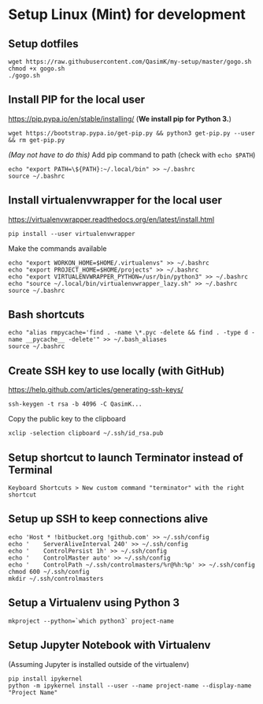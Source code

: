 # Setup Linux (Mint) for development

## Setup dotfiles

    wget https://raw.githubusercontent.com/QasimK/my-setup/master/gogo.sh
    chmod +x gogo.sh
    ./gogo.sh


## Install PIP for the local user
<https://pip.pypa.io/en/stable/installing/> (**We install pip for Python 3.**)

    wget https://bootstrap.pypa.io/get-pip.py && python3 get-pip.py --user && rm get-pip.py

*(May not have to do this)* Add pip command to path (check with `echo $PATH`)

    echo "export PATH=\${PATH}:~/.local/bin" >> ~/.bashrc
    source ~/.bashrc


## Install virtualenvwrapper for the local user
<https://virtualenvwrapper.readthedocs.org/en/latest/install.html>

    pip install --user virtualenvwrapper

Make the commands available

    echo "export WORKON_HOME=$HOME/.virtualenvs" >> ~/.bashrc
    echo "export PROJECT_HOME=$HOME/projects" >> ~/.bashrc
    echo "export VIRTUALENVWRAPPER_PYTHON=/usr/bin/python3" >> ~/.bashrc
    echo "source ~/.local/bin/virtualenvwrapper_lazy.sh" >> ~/.bashrc
    source ~/.bashrc


## Bash shortcuts

    echo "alias rmpycache='find . -name \*.pyc -delete && find . -type d -name __pycache__ -delete'" >> ~/.bash_aliases
    source ~/.bashrc


## Create SSH key to use locally (with GitHub)
<https://help.github.com/articles/generating-ssh-keys/>

    ssh-keygen -t rsa -b 4096 -C QasimK...

Copy the public key to the clipboard

    xclip -selection clipboard ~/.ssh/id_rsa.pub


## Setup shortcut to launch Terminator instead of Terminal

    Keyboard Shortcuts > New custom command "terminator" with the right shortcut


## Setup up SSH to keep connections alive

    echo 'Host * !bitbucket.org !github.com' >> ~/.ssh/config
    echo '    ServerAliveInterval 240' >> ~/.ssh/config
    echo '    ControlPersist 1h' >> ~/.ssh/config
    echo '    ControlMaster auto' >> ~/.ssh/config
    echo '    ControlPath ~/.ssh/controlmasters/%r@%h:%p' >> ~/.ssh/config
    chmod 600 ~/.ssh/config
    mkdir ~/.ssh/controlmasters


## Setup a Virtualenv using Python 3

    mkproject --python=`which python3` project-name


## Setup Jupyter Notebook with Virtualenv

(Assuming Jupyter is installed outside of the virtualenv)

    pip install ipykernel
    python -m ipykernel install --user --name project-name --display-name "Project Name"
